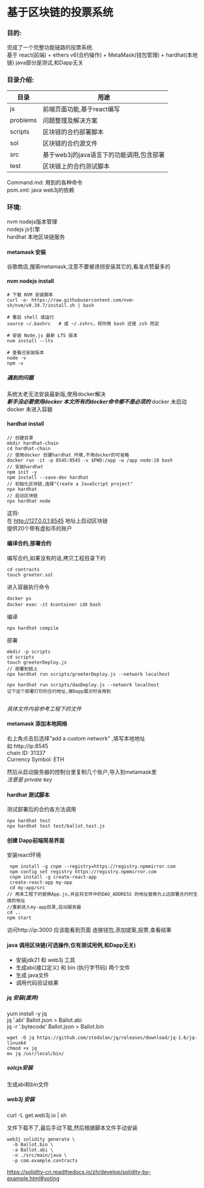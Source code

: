 # 基于区块链的投票系统

### 目的:
完成了一个完整功能链路的投票系统.  
基于 react(前端) + ethers v6(合约操作) + MetaMask(钱包管理) + hardhat(本地链)
java部分是测试,和Dapp无关

### 目录介绍:

 
| 目录  | 用途 |
| ------------- | ------------- |
|js       |前端页面功能,基于react编写  |
|problems |问题整理及解决方案  |
|scripts  |区块链的合约部署脚本 | 
|sol      |区块链的合约源文件  |
|src      |基于web3j的java语言下的功能调用,包含部署 | 
|test     |区块链上的合约测试脚本  |

Command.md: 用到的各种命令  
pom.xml:    java web3j的依赖  


### 环境:
nvm     nodejs版本管理  
nodejs  js引擎  
hardhat 本地区块链服务



#### metamask 安装

谷歌商店,搜索metamask,注意不要被诱拐安装其它的,看准点赞最多的  

#### nvm nodejs install

~~~
# 下载 NVM 安装脚本
curl -o- https://raw.githubusercontent.com/nvm-sh/nvm/v0.39.7/install.sh | bash

# 重启 shell 或运行
source ~/.bashrc   # 或 ~/.zshrc，视你用 bash 还是 zsh 而定

# 安装 Node.js 最新 LTS 版本
nvm install --lts

# 查看已安装版本
node -v
npm -v

~~~

##### 遇到的问题
系统太老无法安装最新版,使用docker解决  
***新手没必要使用docker 本文所有的docker命令都不是必须的***
docker 未启动  
docker 未进入容器  

#### hardhat install

~~~
// 创建目录
mkdir hardhat-chain
cd hardhat-chain
// 使用docker 创建hardhat 环境,不用docker的可省略
docker run -it -p 8545:8545 -v $PWD:/app -w /app node:18 bash
// 安装hardhat
npm init -y
npm install --save-dev hardhat
// 初始化区块链,选择"Create a JavaScript project"
npx hardhat
// 启动区块链
npx hardhat node

~~~

这将:  
在 http://127.0.0.1:8545 地址上启动区块链  
提供20个带有虚拟币的账户  

#### 编译合约,部署合约

编写合约,如果没有的话,拷贝工程目录下的
~~~
cd contracts  
touch greeter.sol
~~~ 

进入容器执行命令
~~~
docker ps  
docker exec -it 《container id》 bash
~~~
编译  
~~~
npx hardhat compile  
~~~

部署

~~~
mkdir -p scripts
cd scripts
touch greeterDeploy.js
// 部署到链上
npx hardhat run scripts/greeterDeploy.js --network localhost

npx hardhat run scripts/daoDeploy.js --network localhost
记下这个部署打印的合约地址,做Dapp展示时会用到


~~~

*具体文件内容参考工程下的文件*



#### metamask 添加本地网络

右上角点击后选择“add a custom network" ,填写本地地址  
如 http://ip:8545  
chain ID: 31337  
Currency Symbol: ETH   

然后从启动服务器的控制台里复制几个账户,导入到metamask里   
*注意是 private key*  



#### hardhat  测试脚本
测试部署后的合约各方法调用
~~~
npx hardhat test
npx hardhat test test/ballot.test.js
~~~


#### 创建 Dapp前端简易界面

安装react环境

~~~
 npm install -g cnpm --registry=https://registry.npmmirror.com
 npm config set registry https://registry.npmmirror.com
 cnpm install -g create-react-app
 create-react-app my-app
 cd my-app/src
// 用本工程下的替换App.js,并且将文件中的DAO_ADDRESS 的地址替换为上边部署合约时生成的地址
//重新进入my-app目录,启动服务器
cd ..
npm start
~~~

访问http://ip:3000 应该能看到页面
连接钱包,添加提案,投票,查看结果

#### java 调用区块链(可选操作,仅有测试用例,和Dapp无关)
+ 安装jdk21 和 web3j 工具
+ 生成abi(接口定义) 和 bin (执行字节码) 两个文件
+ 生成 java文件
+ 调用代码验证结果

##### jq 安装(废弃)
yum install -y jq   
jq '.abi' Ballot.json > Ballot.abi   
jq -r '.bytecode' Ballot.json > Ballot.bin   

~~~
wget -O jq https://github.com/stedolan/jq/releases/download/jq-1.6/jq-linux64
chmod +x jq
mv jq /usr/local/bin/
~~~


##### solcjs安装
生成abi和bin文件


  ##### web3j 安装
curl -L get.web3j.io | sh

文件下载不了,最后手动下载,然后根据脚本文件手动安装


~~~
web3j solidity generate \
  -b Ballot.bin \
  -a Ballot.abi \
  -o ./src/main/java \
  -p com.example.contracts
~~~
  


https://solidity-cn.readthedocs.io/zh/develop/solidity-by-example.html#voting
